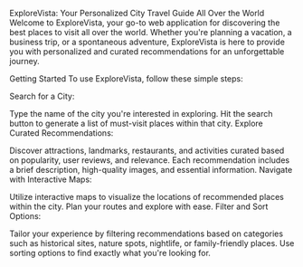 
ExploreVista: Your Personalized City Travel Guide All Over the World
Welcome to ExploreVista, your go-to web application for discovering the best places to visit all over the world. Whether you're planning a vacation, a business trip, or a spontaneous adventure, ExploreVista is here to provide you with personalized and curated recommendations for an unforgettable journey.

Getting Started
To use ExploreVista, follow these simple steps:

Search for a City:

Type the name of the city you're interested in exploring.
Hit the search button to generate a list of must-visit places within that city.
Explore Curated Recommendations:

Discover attractions, landmarks, restaurants, and activities curated based on popularity, user reviews, and relevance.
Each recommendation includes a brief description, high-quality images, and essential information.
Navigate with Interactive Maps:

Utilize interactive maps to visualize the locations of recommended places within the city.
Plan your routes and explore with ease.
Filter and Sort Options:

Tailor your experience by filtering recommendations based on categories such as historical sites, nature spots, nightlife, or family-friendly places.
Use sorting options to find exactly what you're looking for.